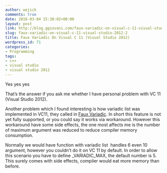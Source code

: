 ```yaml
---
author: wejick
comments: true
date: 2016-03-04 15:30:02+00:00
layout: post
link: http://blog.ggiovani.com/faux-variadic-on-visual-c-11-visual-studio-2012-2/
slug: faux-variadic-on-visual-c-11-visual-studio-2012-2
title: Faux Variadic On Visual C 11 (Visual Studio 2012)
wordpress_id: 71
categories:
- Programming
tags:
- c++
- visual studio
- visual studio 2012
---
```


Yes yes yes

That’s the answer if you ask me whether I have personal problem with VC 11 (Visual Studio 2012).

Another problem which I found interesting is how variadic list was implemented in VC11, they called in [Faux Variadic](http://blogs.msdn.com/b/vcblog/archive/2011/09/12/10209291.aspx). In short this feature is not yet fully supported, or you could say it works via workaround. However this workaround have some side effects, the one most affects me is the number of maximum argument was reduced to reduce compiler memory consumption.

Normally we would have function with variadic list  handles 6 even 10 argument, however you couldn’t do it on VC 11 by default. In order to allow this scenario you have to define _VARIADIC_MAX, the default number is 5. This surely comes with side effects, compiler would eat more memory than before.
